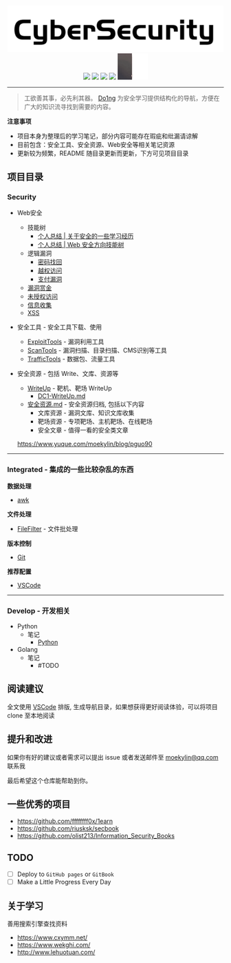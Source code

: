 <!-- # Security - Cyber Security Notes
![Categories](https://img.shields.io/badge/Categories-knowledge-orange) ![GitHub last commit](https://img.shields.io/github/last-commit/moekylin/Security) ![GitHub stars](https://img.shields.io/github/stars/moekylin/Security) ![GitHub repo size](https://img.shields.io/github/repo-size/moekylin/Security) -->

<p align=center>
  <img src="@attachment/images/banner/README.png" style="width:600px"><br>
  <img src=https://img.shields.io/badge/Categories-knowledge-orange>
  <img src=https://img.shields.io/github/last-commit/moekylin/Security>
  <img src=https://img.shields.io/github/stars/moekylin/Security>
  <img src=https://img.shields.io/github/repo-size/moekylin/Security>
  <img src="@attachment/images/banner/shimahara.gif" style="width:70px">
</p>

---

> 工欲善其事，必先利其器。 [Do1ng](https://github.com/moekylin/Security) 为安全学习提供结构化的导航，方便在广大的知识流寻找到需要的内容。

**注意事项**

- 项目本身为整理后的学习笔记，部分内容可能存在瑕疵和纰漏请谅解
- 目前包含：安全工具、安全资源、Web安全等相关笔记资源
- 更新较为频繁，README 随目录更新而更新，下方可见项目目录

## 项目目录

### Security

- Web安全
  - 技能树
    - [个人总结 | 关于安全的一些学习经历](https://www.yuque.com/moekylin/blog/figbfo)
    - [个人总结 | Web 安全方向技能树](https://www.yuque.com/moekylin/blog/pguo90)
  - 逻辑漏洞
    - [密码找回](Security/Web安全/逻辑漏洞/密码找回.md)
    - [越权访问](Security/Web安全/逻辑漏洞/越权访问.md)
    - [支付漏洞](Security/Web安全/逻辑漏洞/支付漏洞.md)
  - [漏洞赏金](Security/Web安全/漏洞赏金.md)
  - [未授权访问](Security/Web安全/未授权访问.md)
  - [信息收集](Security/Web安全/信息收集.md)
  - [XSS](Security/Web安全/XSS.md)
- 安全工具 - 安全工具下载、使用
  - [ExploitTools](Security/安全工具/ExploitTools/) - 漏洞利用工具
  - [ScanTools](Security/安全工具/ScanTools/) - 漏洞扫描、目录扫描、CMS识别等工具
  - [TrafficTools](Security/安全工具/TrafficTools/) - 数据包、流量工具
- 安全资源  - 包括 Write、文库、资源等
  - [WriteUp](Security/安全资源/WriteUp) - 靶机、靶场 WriteUp
    - [DC1-WriteUp.md](Security/安全资源/WriteUp/DC1-WriteUp.md)
  - [安全资源.md](Security/安全资源/安全资源.md) - 安全资源归档, 包括以下内容
    - 文库资源 - 漏洞文库、知识文库收集
    - 靶场资源 - 专项靶场、主机靶场、在线靶场
    - 安全文章 - 值得一看的安全类文章

  https://www.yuque.com/moekylin/blog/pguo90

---

### Integrated - 集成的一些比较杂乱的东西

**数据处理**

- [awk](Integrated/awk.md)

**文件处理**

- [FileFilter](Integrated/FileFilter.md) - 文件批处理

**版本控制**

- [Git](Integrated/Git.md)

**推荐配置**

- [VSCode](Integrated/VSCode-Plan.md)

---

### Develop - 开发相关

- Python
  - 笔记
    - [Python](Develop/Python/笔记/Python.md)
- Golang
  - 笔记
    - #TODO

## 阅读建议

全文使用 [VSCode](https://azure.microsoft.com/zh-cn/products/visual-studio-code/) 排版, 生成导航目录，如果想获得更好阅读体验，可以将项目 clone 至本地阅读

## 提升和改进

如果你有好的建议或者需求可以提出 issue 或者发送邮件至 moekylin@qq.com 联系我

最后希望这个仓库能帮助到你。

## 一些优秀的项目

- <https://github.com/ffffffff0x/1earn>
- <https://github.com/riusksk/secbook>
- <https://github.com/olist213/Information_Security_Books>

## TODO

- [ ] Deploy to `GitHub pages` or `GitBook`
- [ ] Make a Little Progress Every Day

## 关于学习

善用搜索引擎查找资料

- <https://www.cxymm.net/>
- <https://www.wekghi.com/>
- <http://www.lehuotuan.com/>
